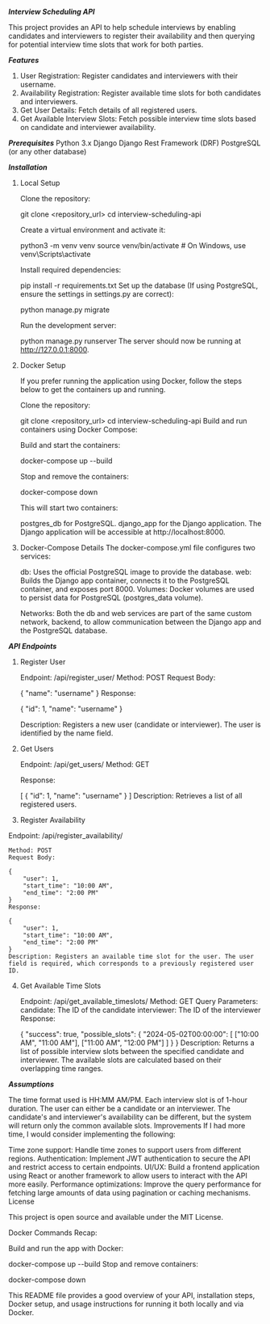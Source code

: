 
***Interview Scheduling API***

This project provides an API to help schedule interviews by enabling candidates and interviewers to register their availability and then querying for potential interview time slots that work for both parties.

***Features***
  1. User Registration: Register candidates and interviewers with their username.
  2. Availability Registration: Register available time slots for both candidates and interviewers.
  3. Get User Details: Fetch details of all registered users.
  4. Get Available Interview Slots: Fetch possible interview time slots based on candidate and interviewer availability.


***Prerequisites***
    Python 3.x
    Django
    Django Rest Framework (DRF)
    PostgreSQL (or any other database)


***Installation***

1. Local Setup

    Clone the repository:


    git clone <repository_url>
    cd interview-scheduling-api
    
    Create a virtual environment and activate it:


    python3 -m venv venv
    source venv/bin/activate  # On Windows, use venv\Scripts\activate


    Install required dependencies:

    pip install -r requirements.txt
    Set up the database (If using PostgreSQL, ensure the settings in settings.py are correct):


    python manage.py migrate

    Run the development server:


    python manage.py runserver
    The server should now be running at http://127.0.0.1:8000.

2. Docker Setup

    If you prefer running the application using Docker, follow the steps below to get the containers up and running.

    Clone the repository:


    git clone <repository_url>
    cd interview-scheduling-api
    Build and run containers using Docker Compose:

    Build and start the containers:


    docker-compose up --build
    
    Stop and remove the containers:


    docker-compose down

    This will start two containers:

    postgres_db for PostgreSQL.
    django_app for the Django application.
    The Django application will be accessible at http://localhost:8000.

3. Docker-Compose Details
    The docker-compose.yml file configures two services:

    db: Uses the official PostgreSQL image to provide the database.
    web: Builds the Django app container, connects it to the PostgreSQL container, and exposes port 8000.
    Volumes: Docker volumes are used to persist data for PostgreSQL (postgres_data volume).

    Networks: Both the db and web services are part of the same custom network, backend, to allow communication between the Django app and the PostgreSQL database.

***API Endpoints***

1. Register User

    Endpoint: /api/register_user/
    Method: POST
    Request Body:
    
    {
        "name": "username"
    }
    Response:
    
    {
        "id": 1,
        "name": "username"
    }

    Description: Registers a new user (candidate or interviewer). The user is identified by the name field.

2. Get Users

    Endpoint: /api/get_users/
    Method: GET

    Response:
    
    [
        {
            "id": 1,
            "name": "username"
        }
    ]
    Description: Retrieves a list of all registered users.

3. Register Availability

Endpoint: /api/register_availability/

    Method: POST
    Request Body:
    
    {
        "user": 1,
        "start_time": "10:00 AM",
        "end_time": "2:00 PM"
    }
    Response:
   
    {
        "user": 1,
        "start_time": "10:00 AM",
        "end_time": "2:00 PM"
    }
    Description: Registers an available time slot for the user. The user field is required, which corresponds to a previously registered user ID.

4. Get Available Time Slots

    Endpoint: /api/get_available_timeslots/
    Method: GET
    Query Parameters:
    candidate: The ID of the candidate
    interviewer: The ID of the interviewer
    Response:
    
    {
        "success": true,
        "possible_slots": {
            "2024-05-02T00:00:00": [
                ["10:00 AM", "11:00 AM"],
                ["11:00 AM", "12:00 PM"]
            ]
        }
    }
    Description: Returns a list of possible interview slots between the specified candidate and interviewer. The available slots are calculated based on their overlapping time ranges.

***Assumptions***

The time format used is HH:MM AM/PM.
Each interview slot is of 1-hour duration.
The user can either be a candidate or an interviewer.
The candidate's and interviewer's availability can be different, but the system will return only the common available slots.
Improvements
If I had more time, I would consider implementing the following:

Time zone support: Handle time zones to support users from different regions.
Authentication: Implement JWT authentication to secure the API and restrict access to certain endpoints.
UI/UX: Build a frontend application using React or another framework to allow users to interact with the API more easily.
Performance optimizations: Improve the query performance for fetching large amounts of data using pagination or caching mechanisms.
License

This project is open source and available under the MIT License.

Docker Commands Recap:

Build and run the app with Docker:

docker-compose up --build
Stop and remove containers:

docker-compose down

This README file provides a good overview of your API, installation steps, Docker setup, and usage instructions for running it both locally and via Docker.